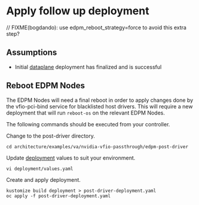 # Apply follow up deployment

// FIXME(bogdando): use edpm_reboot_strategy=force to avoid this extra step?

## Assumptions

- Initial [dataplane](data-plane-pre.md) deployment has finalized and is successful

## Reboot EDPM Nodes
The EDPM Nodes will need a final reboot in order to apply changes done by the
vfio-pci-bind service for blacklisted host drivers. This will require a new
deployment that will run `reboot-os` on the relevant EDPM Nodes.

The following commands should be executed from your controller.

Change to the post-driver directory.
```
cd architecture/examples/va/nvidia-vfio-passthrough/edpm-post-driver
```

Update [deployment](edpm-post-driver/deployment/values.yaml) values to suit your environment.
```
vi deployment/values.yaml
```

Create and apply deployment.
```
kustomize build deployment > post-driver-deployment.yaml
oc apply -f post-driver-deployment.yaml
```
